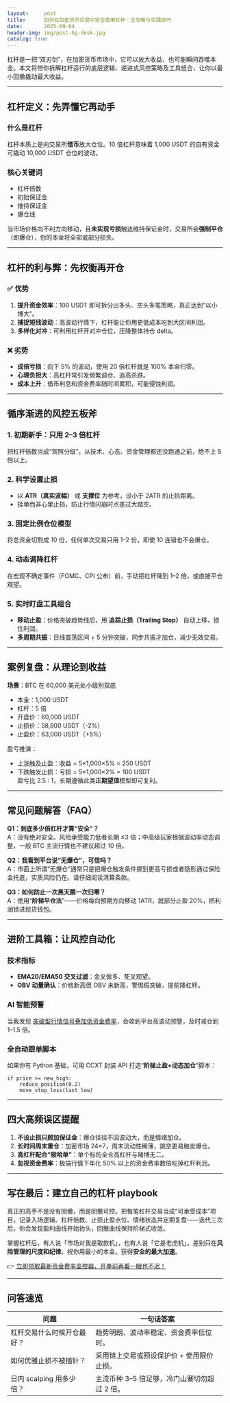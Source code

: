 ```yaml
---
layout:     post
title:      如何在加密货币交易中安全使用杠杆：全攻略与实践技巧
date:       2025-09-04
header-img: img/post-bg-desk.jpg
catalog: true
---
```


杠杆是一把“双刃剑”，在加密货币市场中，它可以放大收益，也可能瞬间吞噬本金。本文将带你拆解杠杆运行的底层逻辑、递进式风控策略及工具组合，让你以最小回撤撬动最大收益。

---

## 杠杆定义：先弄懂它再动手

### 什么是杠杆
杠杆本质上是向交易所**借币**放大仓位。10 倍杠杆意味着 1,000 USDT 的自有资金可撬动 10,000 USDT 仓位的波动。

### 核心关键词
- 杠杆倍数
- 初始保证金
- 维持保证金  
- 爆仓线

当市场价格向不利方向移动，且**未实现亏损**触达维持保证金时，交易所会**强制平仓**（即爆仓），你的本金将全部或部分损失。

---

## 杠杆的利与弊：先权衡再开仓

### ✅ 优势
1. **提升资金效率**：100 USDT 即可拆分出多头、空头多笔策略，真正达到“以小博大”。
2. **捕捉短线波动**：高波动行情下，杠杆能让你用更低成本吃到大区间利润。
3. **多样化对冲**：可利用杠杆开对冲仓位，压降整体持仓 delta。

### ❌ 劣势
- **成倍亏损**：向下 5% 的波动，使用 20 倍杠杆就是 100% 本金归零。  
- **心理负担大**：高杠杆常引发频繁调仓、追高杀跌。  
- **成本上升**：借币利息和资金费率随时间累积，可能侵蚀利润。  

---

## 循序渐进的风控五板斧

### 1. 初期新手：只用 2–3 倍杠杆  
把杠杆倍数当成“驾照分级”。从技术、心态、资金管理都还没跑通之前，绝不上 5 倍以上。  

### 2. 科学设置止损  
- 以 **ATR（真实波幅）** 或 **支撑位** 为参考，设小于 2ATR 的止损距离。  
- 挂单而非心里止损，防止行情闪崩时点差过大踏空。  

### 3. 固定比例仓位模型  
将总资金切割成 10 份，任何单次交易只用 1–2 份，即使 10 连错也不会爆仓。  

### 4. 动态调降杠杆  
在宏观不确定事件（FOMC、CPI 公布）前，手动把杠杆降到 1–2 倍，或直接平仓观望。  

### 5. 实时盯盘工具组合  
- **移动止盈**：价格突破趋势线后，用 **追踪止损（Trailing Stop）** 自动上移，锁住利润。  
- **多周期共振**：日线震荡区间 + 5 分钟突破，同步共振才加仓，减少无效交易。

---

## 案例复盘：从理论到收益

**场景**：BTC 在 60,000 美元处小级别双底  
- 本金：1,000 USDT  
- 杠杆：5 倍  
- 开盘价：60,000 USDT  
- 止损价：58,800 USDT（-2%）  
- 止盈价：63,000 USDT（+5%）

盈亏推演：  
- 上涨触及止盈：收益 = 5×1,000×5% = 250 USDT  
- 下跌触发止损：亏损 = 5×1,000×2% = 100 USDT  
盈亏比 2.5 : 1，长期遵循此类**正期望值**模型即可复利。

---

## 常见问题解答（FAQ）

**Q1：到底多少倍杠杆才算“安全”？**  
A：没有绝对安全。风险承受能力低者长期 ≤3 倍；中高级玩家根据波动率动态调整，一般 BTC 主流行情也不建议超过 10 倍。

**Q2：我看到平台说“无爆仓”，可信吗？**  
A：市面上所谓“无爆仓”通常只是把爆仓触发条件挪到更高亏损或者隐形通过保险金托底，实质风险仍在。请仔细阅读清算条款。

**Q3：如何防止一次黑天鹅一次归零？**  
A：使用“**阶梯平仓法**”——价格每向预期方向移动 1ATR，就部分止盈 20%，把利润锁进现货钱包。

---

## 进阶工具箱：让风控自动化

### 技术指标
- **EMA20/EMA50 交叉过滤**：金叉做多、死叉观望。  
- **OBV 动量确认**：价格新高但 OBV 未新高，警惕假突破，提前降杠杆。  

### AI 智能预警  
当我发现 [突破型行情信号叠加低资金费率](https://okxdog.com/)，会收到平台高波动预警，及时减仓到 1–1.5 倍。

### 全自动跟单脚本  
如果你有 Python 基础，可用 CCXT 封装 API 打造“**阶梯止盈+动态加仓**”脚本：  

```
if price >= new_high:
    reduce_position(0.2)
    move_stop_loss(last_low)
```

---

## 四大高频误区提醒

1. **不设止损只顾加保证金**：爆仓往往不因波动大，而是情绪加仓。  
2. **长时间周末重仓**：加密市场 24×7，周末流动性稀薄，跳空更易触发爆仓。  
3. **高杠杆配合“梭哈单”**：单个标的全仓高杠杆与赌博无二。  
4. **忽视资金费率**：极端行情下年化 50% 以上的资金费率数倍吃掉杠杆利润。

---

## 写在最后：建立自己的杠杆 playbook

真正的高手不是没有回撤，而是回撤可控。把每笔杠杆交易当成“可承受成本”项目，记录入场逻辑、杠杆倍数、止损止盈点位、情绪状态并定期复盘——迭代三次后，你会发现盈利曲线开始抬头，回撤曲线保持阶梯式收敛。

掌握杠杆后，有人说「市场对我是取款机」，也有人说「它是老虎机」。差别只在**风险管理的尺度和纪律**。祝你用最小的本金，获得**安全的最大加速**。

👉 [立即领取最新资金费率监控器，开单前再看一眼也不迟！](https://okxdog.com/)

---

## 问答速览

| 问题 | 一句话答案 |
| --- | --- |
| 杠杆交易什么时候开仓最好？ | 趋势明朗、波动率稳定、资金费率低位时。 |
| 如何优雅止损不被插针？ | 采用链上交易或预设保护价 + 使用限价止损。 |
| 日内 scalping 用多少倍？ | 主流币种 3–5 倍足够，冷门山寨切勿超过 2 倍。
